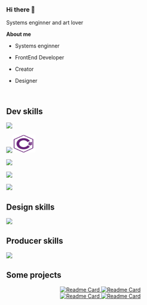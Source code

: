 <h3>Hi there 👋</h3>
<p dir="auto">Systems enginner and art lover</p>
<p><strong>About me</strong></p>
<ul dir="auto">
  <li>
  <p dir="auto">Systems enginner</p>
  </li>
  <li>
  <p dir="auto">FrontEnd Developer</p>
  </li>
  <li>
  <p dir="auto">Creator</p>
  </li>
  <li>
  <p dir="auto">Designer</p>
  </li>
</ul>
</br>
<div>
  <h2>Dev skills</h2>
      <p><img src="https://skillicons.dev/icons?i=js,typescript,react,vite,androidstudio" /></p>
      <p><img src="https://skillicons.dev/icons?i=java,php"/><img src="https://github.com/devicons/devicon/blob/master/icons/csharp/csharp-line.svg" width="62" height="48"></p>
      <p><img src="https://skillicons.dev/icons?i=ruby,rails,postgres,mysql"/></p>
      <p><img src="https://skillicons.dev/icons?i=html,css,styledcomponents,emotion" /></p>
      <p><img src="https://skillicons.dev/icons?i=git,github,linux" /></p>
  <h2>Design skills</h2>
      <p><img src="https://skillicons.dev/icons?i=ai,ae,ps,pr,xd,blender,figma" /></p>
  <h2>Producer skills</h2>
      <p><img src="https://skillicons.dev/icons?i=ableton" /></p>
  <h2>Some projects</h2>
  <div align="center">
    <a href="https://github.com/AntMient/GetThatHome">
    <img src="https://github-readme-stats.vercel.app/api/pin/?username=AntMient&repo=GetThatHome" alt="Readme Card" data-canonical-src="" style="max-width: 100%;">
    </a>
    <a href="https://github.com/AntMient/CliviaGenerator">
    <img src="https://github-readme-stats.vercel.app/api/pin/?username=AntMient&repo=CliviaGenerator" alt="Readme Card" data-canonical-src="" style="max-width: 100%;">
    </a>
  </div>
  <div align="center">
    <a href="https://github.com/AntMient/Contactable">
    <img src="https://github-readme-stats.vercel.app/api/pin/?username=AntMient&repo=Contactable" alt="Readme Card" data-canonical-src="" style="max-width: 100%;">
    </a>
    <a href="https://github.com/AntMient/Planifica">
    <img src="https://github-readme-stats.vercel.app/api/pin/?username=AntMient&repo=Planifica" alt="Readme Card" data-canonical-src="" style="max-width: 100%;">
    </a>
   </div>
